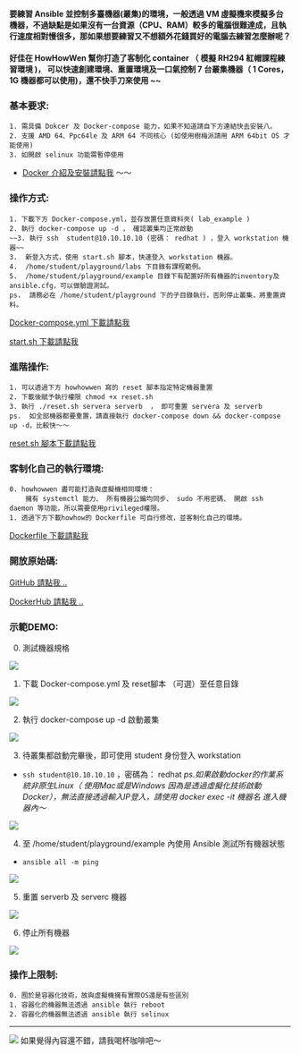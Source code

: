 


#### 要練習 Ansible 並控制多臺機器(叢集)的環境，一般透過 VM 虛擬機來模擬多台機器，不過缺點是如果沒有一台資源（CPU、RAM）較多的電腦很難達成，且執行速度相對慢很多，那如果想要練習又不想額外花錢買好的電腦去練習怎麼辦呢？

#### 好佳在 HowHowWen 幫你打造了客制化 container （ 模擬 RH294 紅帽課程練習環境 )， 可以快速創建環境、重置環境及一口氣控制 7 台叢集機器（ 1 Cores， 1G 機器都可以使用)，還不快手刀來使用  ~~


### 基本要求:


```
1. 需具備 Dokcer 及 Docker-compose 能力，如果不知道請自下方連結快去安裝八。
2. 支援 AMD 64、Ppc64le 及 ARM 64 不同核心 (如使用樹梅派請用 ARM 64bit OS 才能使用)
3. 如開啟 selinux 功能需暫停使用
```


* [Docker 介紹及安裝請點我](https://jeffwen0105.com/dokcer-%e8%b2%a8%e6%ab%83%e5%ae%b9%e5%99%a8%e5%85%a9%e4%b8%89%e4%ba%8b/) ～～


### 操作方式:

```
1. 下載下方 Docker-compose.yml，並存放置任意資料夾( lab_example )
2. 執行 docker-compose up -d ， 確認叢集均正常啟動
~~3. 執行 ssh  student@10.10.10.10 (密碼： redhat ) ，登入 workstation 機器~~
3.  新登入方式，使用 start.sh 腳本，快速登入 workstation 機器。
4.  /home/student/playground/labs 下目錄有課程範例。
5.  /home/student/playground/example 目錄下有配置好所有機器的inventory及ansible.cfg，可以做驗證測試。
ps.  請務必在 /home/student/playground 下的子目錄執行，否則停止叢集，將重置資料。
```

[Docker-compose.yml 下載請點我](https://jeffwen0105.github.io/Ansible/init/docker-compose.yml)

[start.sh 下載請點我](https://jeffwen0105.github.io/Ansible/init/start.sh)

### 進階操作:

```
1. 可以透過下方 howhowwen 寫的 reset 腳本指定特定機器重置
2. 下載後賦予執行權限 chmod +x reset.sh
3. 執行 ./reset.sh servera serverb  ， 即可重置 servera 及 serverb
ps.  如全部機器都要重置，請直接執行 docker-compose down && docker-compose up -d，比較快～～
```




[reset.sh 腳本下載請點我](https://jeffwen0105.github.io/Ansible/init/reset.sh)


### 客制化自己的執行環境:

```
0. howhowwen 盡可能打造與虛擬機相同環境：
    擁有 systemctl 能力、 所有機器公鑰均同步、 sudo 不用密碼、 開啟 ssh daemon 等功能，所以需要使用privileged權限。
1. 透過下方下載howhow的 Dockerfile 可自行修改，並客制化自己的環境。
```

[Dockerfile 下載請點我](https://jeffwen0105.github.io/Ansible/init/Dockerfile)


### 開放原始碼:

[GitHub 請點我 ..](https://github.com/JeffWen0105/Ansible)

[DockerHub 請點我 ..](https://hub.docker.com/r/jeffwen0105/ansible_server)

### 示範DEMO:

0. 測試機器規格

![](https://i.imgur.com/OIli6WR.png)

1. 下載 Docker-compose.yml 及 reset腳本 （可選）至任意目錄

![](https://i.imgur.com/VHVdTjP.png)

2. 執行 docker-compose up -d 啟動叢集

![](https://i.imgur.com/QcAzY1c.png)

3. 待叢集都啟動完畢後，即可使用 student 身份登入 workstation
*  ```ssh student@10.10.10.10``` ，密碼為： redhat
*ps.如果啟動docker的作業系統非原生Linux（ 使用Mac或是Windows 因為是透過虛擬化技術啟動Docker），無法直接透過輸入IP登入，請使用 docker exec -it 機器名 進入機器內～*

![](https://i.imgur.com/CEeB2mk.png)

4. 至 /home/student/playground/example 內使用 Ansible 測試所有機器狀態

* ```ansible all -m ping```

![](https://i.imgur.com/HL06U61.png)

5. 重置 serverb 及 serverc 機器

![](https://i.imgur.com/cQkVOuu.png)

6. 停止所有機器

![](https://i.imgur.com/EcfqB4t.png)




### 操作上限制:

```
0. 囿於是容器化技術，故與虛擬機擁有實際OS還是有些區別
1. 容器化的機器無法透過 ansible 執行 reboot 
2. 容器化的機器無法透過 ansible 執行 selinux
```

---




[![](https://i.imgur.com/sgdmN00.png)](https://buymeacoffee.com/jeffwen0105)
如果覺得內容還不錯，請我喝杯咖啡吧～


